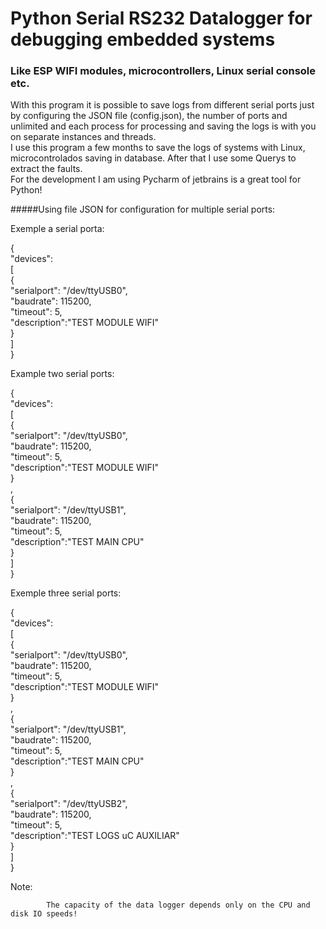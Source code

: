 # Python Serial RS232 Datalogger for debugging embedded systems 
### Like ESP WIFI modules, microcontrollers, Linux serial console etc.

<space><space><space><space><space><space><space>With this program it is possible to save logs from different serial 
ports just by configuring the JSON file (config.json), the number of ports and 
unlimited and each process for processing and saving the logs is with 
you on separate instances and threads.<br/>
<space><space><space><space><space><space><space>I use this program a few months to save the logs of systems with Linux, 
microcontrolados saving in database. 
   After that I use some Querys to extract the faults.<br/>
<space><space><space><space><space><space><space> For the development 
I am using Pycharm of jetbrains is a great tool for Python!
    
    
#####Using file JSON for configuration for multiple serial ports:



Exemple a serial porta:

{<br/>
<tab>"devices":<br/>
<tab><tab><tab><tab><tab>[<br/>
<tab><tab><tab><tab><tab><tab><tab><tab>{<br/>
<tab><tab><tab><tab><tab><tab><tab>"serialport": "/dev/ttyUSB0",<br/>
<tab><tab><tab><tab><tab><tab><tab>"baudrate": 115200,<br/>
<tab><tab><tab><tab><tab><tab><tab>"timeout": 5,<br/>
<tab><tab><tab><tab><tab><tab><tab>"description":"TEST MODULE WIFI"<br/>
<tab><tab><tab><tab><tab><tab>}<br/>
<tab><tab><tab><tab>]<br/>
}<br/>



Example two serial ports:

{<br/>
<tab>"devices":<br/>
<tab><tab><tab><tab><tab>[<br/>
<tab><tab><tab><tab><tab><tab><tab><tab>{<br/>
<tab><tab><tab><tab><tab><tab><tab>"serialport": "/dev/ttyUSB0",<br/>
<tab><tab><tab><tab><tab><tab><tab>"baudrate": 115200,<br/>
<tab><tab><tab><tab><tab><tab><tab>"timeout": 5,<br/>
<tab><tab><tab><tab><tab><tab><tab>"description":"TEST MODULE WIFI"<br/>
<tab><tab><tab><tab><tab><tab>}<br/>
<tab><tab><tab><tab><tab><tab>,<br/>
<tab><tab><tab><tab><tab><tab>{<br/>
<tab><tab><tab><tab><tab><tab><tab>"serialport": "/dev/ttyUSB1",<br/>
<tab><tab><tab><tab><tab><tab><tab>"baudrate": 115200,<br/>
<tab><tab><tab><tab><tab><tab><tab>"timeout": 5,<br/>
<tab><tab><tab><tab><tab><tab><tab>"description":"TEST MAIN CPU"<br/>
<tab><tab><tab><tab><tab><tab>}<br/>
<tab><tab><tab><tab>]<br/>
}<br/>


Exemple three serial ports:

{<br/>
<tab>"devices":<br/>
<tab><tab><tab><tab><tab>[<br/>
<tab><tab><tab><tab><tab><tab><tab><tab>{<br/>
<tab><tab><tab><tab><tab><tab><tab>"serialport": "/dev/ttyUSB0",<br/>
<tab><tab><tab><tab><tab><tab><tab>"baudrate": 115200,<br/>
<tab><tab><tab><tab><tab><tab><tab>"timeout": 5,<br/>
<tab><tab><tab><tab><tab><tab><tab>"description":"TEST MODULE WIFI"<br/>
<tab><tab><tab><tab><tab><tab>}<br/>
<tab><tab><tab><tab><tab><tab>,<br/>
<tab><tab><tab><tab><tab><tab>{<br/>
<tab><tab><tab><tab><tab><tab><tab>"serialport": "/dev/ttyUSB1",<br/>
<tab><tab><tab><tab><tab><tab><tab>"baudrate": 115200,<br/>
<tab><tab><tab><tab><tab><tab><tab>"timeout": 5,<br/>
<tab><tab><tab><tab><tab><tab><tab>"description":"TEST MAIN CPU"<br/>
<tab><tab><tab><tab><tab><tab>}<br/>
<tab><tab><tab><tab><tab><tab>,<br/>
<tab><tab><tab><tab><tab><tab>{<br/>
<tab><tab><tab><tab><tab><tab><tab>"serialport": "/dev/ttyUSB2",<br/>
<tab><tab><tab><tab><tab><tab><tab>"baudrate": 115200,<br/>
<tab><tab><tab><tab><tab><tab><tab>"timeout": 5,<br/>
<tab><tab><tab><tab><tab><tab><tab>"description":"TEST LOGS uC AUXILIAR"<br/>
<tab><tab><tab><tab><tab><tab>}<br/>
<tab><tab><tab><tab>]<br/>
}<br/>


Note:

            The capacity of the data logger depends only on the CPU and disk IO speeds!                







